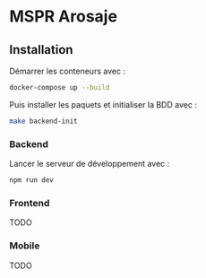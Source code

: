 # MSPR Arosaje

## Installation

Démarrer les conteneurs avec :

```bash
docker-compose up --build
```
Puis installer les paquets et initialiser la BDD avec :

```bash
make backend-init
```

### Backend

Lancer le serveur de développement avec :
```bash
npm run dev
```

### Frontend

TODO

### Mobile

TODO